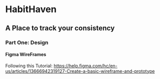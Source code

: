 # HabitHaven

## A Place to track your consistency

### Part One: Design
#### Figma WireFrames
Following this Tutorial: https://help.figma.com/hc/en-us/articles/13666942319127-Create-a-basic-wireframe-and-prototype
